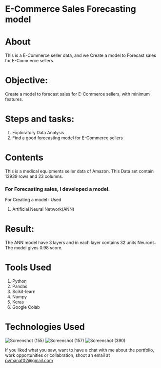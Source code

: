 # E-Commerce Sales Forecasting model

# About

This is a E-Commerce seller data, and we Create a model to Forecast sales for E-Commerce sellers.

# Objective: 
Create a model to forecast sales for E-Commerce sellers, with minimum features.
# Steps and tasks:
1. Exploratory Data Analysis
2. Find a good forecasting model for E-Commerce sellers


# Contents
This is a medical equipments seller data of Amazon. This Data set contain 13939 rows and 23 columns.

### For Forecasting sales, I developed a model.

For Creating a model i Used
1) Artificial Neural Network(ANN)
 
# Result:
The ANN model have 3 layers and in each layer contains 32 units Neurons. The model gives 0.98 score.

# Tools Used

1) Python
2) Pandas
3) Scikit-learn
4) Numpy
5) Keras
6) Google Colab



# Technologies Used
![Screenshot (155)](https://user-images.githubusercontent.com/84491967/139635128-5ac86cca-3de3-483e-9ba2-d0de52da5e49.png)
![Screenshot (157)](https://user-images.githubusercontent.com/84491967/140642806-d77b4a89-7c81-4fd7-83da-2c1f694212f6.png)
![Screenshot (390)](https://user-images.githubusercontent.com/84491967/146012601-1299d211-c83b-4459-a43b-1e9fb10b320f.png)

If you liked what you saw, want to have a chat with me about the portfolio, work opportunities or collabration, shoot an email at pvmanaf02@gmail.com



